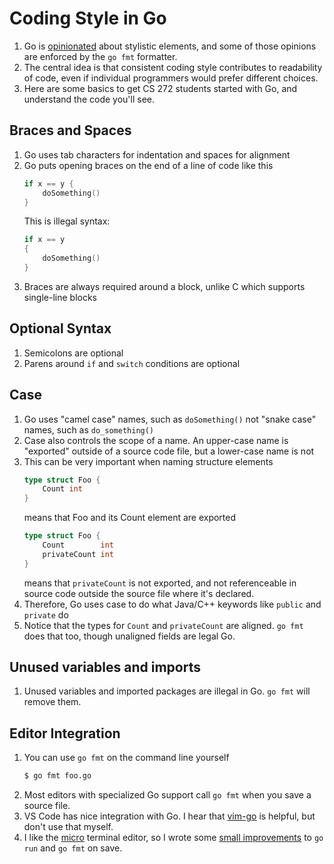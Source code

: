 # Coding Style in Go

1. Go is [opinionated](https://go.dev/doc/effective_go#formatting) about stylistic elements, and some of those opinions are enforced by the `go fmt` formatter.
1. The central idea is that consistent coding style contributes to readability of code, even if individual programmers would prefer different choices.
1. Here are some basics to get CS 272 students started with Go, and understand the code you'll see.

## Braces and Spaces

1. Go uses tab characters for indentation and spaces for alignment
1. Go puts opening braces on the end of a line of code like this
    ```go
    if x == y {
        doSomething()
    }
    ```
    This is illegal syntax:
    ```go
    if x == y 
    {
        doSomething()
    }
1. Braces are always required around a block, unlike C which supports single-line blocks

## Optional Syntax

1. Semicolons are optional
1. Parens around `if` and `switch` conditions are optional

## Case

1. Go uses "camel case" names, such as `doSomething()` not "snake case" names, such as `do_something()`
1. Case also controls the scope of a name. An upper-case name is "exported" outside of a source code file, but a lower-case name is not
1. This can be very important when naming structure elements
    ```go
    type struct Foo {
        Count int
    }
    ```
    means that Foo and its Count element are exported
    ```go
    type struct Foo {
        Count        int
        privateCount int
    }
    ```
    means that `privateCount` is not exported, and not referenceable in source code outside the source file where it's declared.
1. Therefore, Go uses case to do what Java/C++ keywords like `public` and `private` do
1. Notice that the types for `Count` and `privateCount` are aligned. `go fmt` does that too, though unaligned fields are legal Go.

## Unused variables and imports

1. Unused variables and imported packages are illegal in Go. `go fmt` will remove them.

## Editor Integration

1. You can use `go fmt` on the command line yourself
    ```sh
    $ go fmt foo.go
    ```
1. Most editors with specialized Go support call `go fmt` when you save a source file.
1. VS Code has nice integration with Go. I hear that [vim-go](https://github.com/fatih/vim-go) is helpful, but don't use that myself.
1. I like the [micro](https://micro-editor.github.io/) terminal editor, so I wrote some [small improvements](https://github.com/phpeterson-usf/micro/commit/5c1651ff094db1672beaeefca5a0e9044b18a62e) to `go run` and `go fmt` on save.
